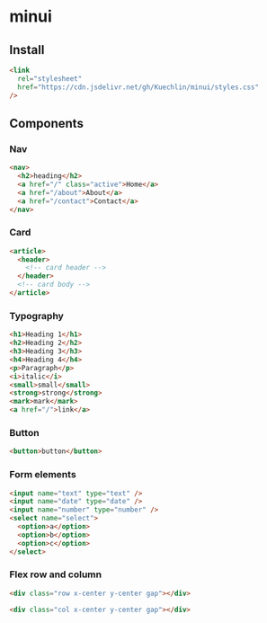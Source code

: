 # minui

## Install

```html
<link
  rel="stylesheet"
  href="https://cdn.jsdelivr.net/gh/Kuechlin/minui/styles.css"
/>
```

## Components

### Nav

```html
<nav>
  <h2>heading</h2>
  <a href="/" class="active">Home</a>
  <a href="/about">About</a>
  <a href="/contact">Contact</a>
</nav>
```

### Card

```html
<article>
  <header>
    <!-- card header -->
  </header>
  <!-- card body -->
</article>
```

### Typography

```html
<h1>Heading 1</h1>
<h2>Heading 2</h2>
<h3>Heading 3</h3>
<h4>Heading 4</h4>
<p>Paragraph</p>
<i>italic</i>
<small>small</small>
<strong>strong</strong>
<mark>mark</mark>
<a href="/">link</a>
```

### Button

```html
<button>button</button>
```

### Form elements

```html
<input name="text" type="text" />
<input name="date" type="date" />
<input name="number" type="number" />
<select name="select">
  <option>a</option>
  <option>b</option>
  <option>c</option>
</select>
```

### Flex row and column

```html
<div class="row x-center y-center gap"></div>
```

```html
<div class="col x-center y-center gap"></div>
```
